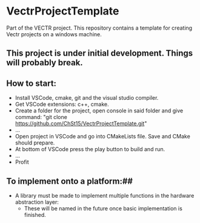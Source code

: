 # VectrProjectTemplate
Part of the VECTR project. 
This repository contains a template for creating Vectr projects on a windows machine.
## **This project is under initial development. Things will probably break.**
## How to start:
- Install VSCode, cmake, git and the visual studio compiler.
- Get VSCode extensions: c++, cmake.
- Create a folder for the project, open console in said folder and give command: "git clone https://github.com/ChSt15/VectrProjectTemplate.git"
- ...
- Open project in VSCode and go into CMakeLists file. Save and CMake should prepare.
- At bottom of VSCode press the play button to build and run.
- ...
- Profit
## To implement onto a platform:##
- A library must be made to implement multiple functions in the hardware abstraction layer:
    - These will be named in the future once basic implementation is finished.